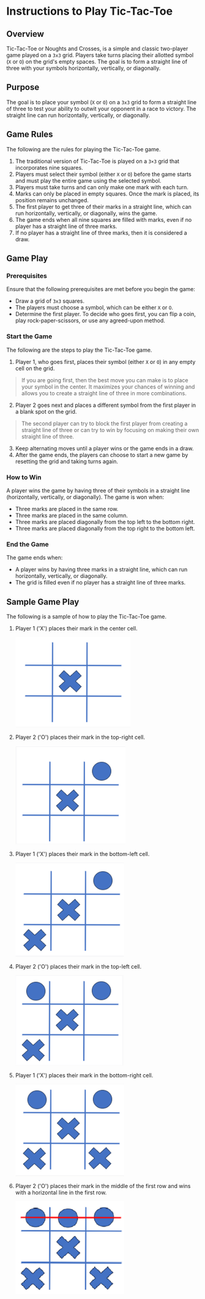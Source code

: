 # Instructions to Play Tic-Tac-Toe

## Overview

Tic-Tac-Toe or Noughts and Crosses, is a simple and classic two-player game played on a `3x3` grid. Players take turns placing their allotted symbol (`X` or `O`) on the grid's empty spaces. The goal is to form a straight line of three with your symbols horizontally, vertically, or diagonally. 

## Purpose

The goal is to place your symbol (`X` or `O`) on a `3x3` grid to form a straight line of three to test your ability to outwit your opponent in a race to victory. The straight line can run horizontally, vertically, or diagonally.

## Game Rules

The following are the rules for playing the Tic-Tac-Toe game. 

1. The traditional version of Tic-Tac-Toe is played on a `3×3` grid that incorporates nine squares.
2. Players must select their symbol (either `X` or `O`) before the game starts and must play the entire game using the selected symbol.
3. Players must take turns and can only make one mark with each turn.
4. Marks can only be placed in empty squares. Once the mark is placed, its position remains unchanged.
5. The first player to get three of their marks in a straight line, which can run horizontally, vertically, or diagonally, wins the game.
6. The game ends when all nine squares are filled with marks, even if no player has a straight line of three marks.
7. If no player has a straight line of three marks, then it is considered a draw.

## Game Play

### Prerequisites

Ensure that the following prerequisites are met before you begin the game:

- Draw a grid of `3x3` squares.
- The players must choose a symbol, which can be either `X` or `O`. 
- Determine the first player. To decide who goes first, you can flip a coin, play rock-paper-scissors, or use any agreed-upon method.

### Start the Game

The following are the steps to play the Tic-Tac-Toe game.

1. Player 1, who goes first, places their symbol (either `X` or `O`) in any empty cell on the grid.
> If you are going first, then the best move you can make is to place your symbol in the center. It maximizes your chances of winning and allows you to create a straight line of three in more combinations.
2. Player 2 goes next and places a different symbol from the first player in a blank spot on the grid.
> The second player can try to block the first player from creating a straight line of three or can try to win by focusing on making their own straight line of three.
3. Keep alternating moves until a player wins or the game ends in a draw.
4. After the game ends, the players can choose to start a new game by resetting the grid and taking turns again.

### How to Win

A player wins the game by having three of their symbols in a straight line (horizontally, vertically, or diagonally). The game is won when:
- Three marks are placed in the same row.
- Three marks are placed in the same column.
- Three marks are placed diagonally from the top left to the bottom right.
- Three marks are placed diagonally from the top right to the bottom left.

### End the Game

The game ends when:
- A player wins by having three marks in a straight line, which can run horizontally, vertically, or diagonally.
- The grid is filled even if no player has a straight line of three marks.

## Sample Game Play

The following is a sample of how to play the Tic-Tac-Toe game.
1. Player 1 ('X') places their mark in the center cell.
   
   ![Player 1 places their mark in the center cell](https://github.com/himanibirhade/Tic_Tac_Toe_documentation/blob/main/Example_1.png)
   
2. Player 2 ('O') places their mark in the top-right cell.

   ![Player 2 places their mark in the top-right cell](https://github.com/himanibirhade/Tic_Tac_Toe_documentation/blob/main/Example_2.png)

3. Player 1 ('X') places their mark in the bottom-left cell.

   ![Player 1 places their mark in the bottom-left cell](https://github.com/himanibirhade/Tic_Tac_Toe_documentation/blob/main/Example_3.png)

4. Player 2 ('O') places their mark in the top-left cell.

   ![Player 2 places their mark in the top-left cell](https://github.com/himanibirhade/Tic_Tac_Toe_documentation/blob/main/Example_4.png)

5. Player 1 ('X') places their mark in the bottom-right cell.

   ![Player 1 places their mark in the bottom-right cell](https://github.com/himanibirhade/Tic_Tac_Toe_documentation/blob/main/Example_5.png)

6. Player 2 ('O') places their mark in the middle of the first row and wins with a horizontal line in the first row.

   ![Player 2 places their mark in the middle of the first row and wins with a horizontal line in the first row](https://github.com/himanibirhade/Tic_Tac_Toe_documentation/blob/main/Example_6.png)






